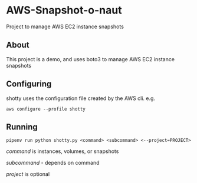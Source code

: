# AWS-Snapshot-o-naut
Project to manage AWS EC2 instance snapshots

## About

This project is a demo, and uses boto3 to manage AWS EC2 instance snapshots

## Configuring

shotty uses the configuration file created by the AWS cli. e.g.

`aws configure --profile shotty`

## Running

`pipenv run python shotty.py <command> <subcommand> <--project=PROJECT>`

*command* is instances, volumes, or snapshots

*subcommand* - depends on command

*project* is optional